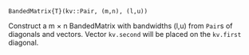 ```
BandedMatrix{T}(kv::Pair, (m,n), (l,u))
```

Construct a m × n BandedMatrix with bandwidths (l,u) from `Pair`s of diagonals and vectors. Vector `kv.second` will be placed on the `kv.first` diagonal.
